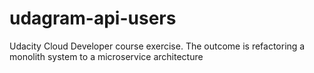 # udagram-api-users
Udacity Cloud Developer course exercise. The outcome is refactoring a monolith system to a microservice architecture
